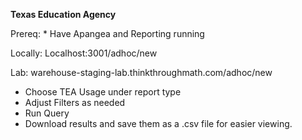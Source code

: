 **Texas Education Agency**

Prereq: * Have Apangea and Reporting running

Locally: Localhost:3001/adhoc/new

Lab: warehouse-staging-lab.thinkthroughmath.com/adhoc/new
* Choose TEA Usage under report type
* Adjust Filters as needed
* Run Query
* Download results and save them as a .csv file for easier viewing.


